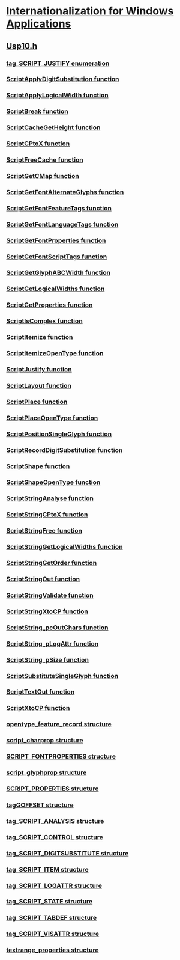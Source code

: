 # [Internationalization for Windows Applications](../_intl/index.md)
## [Usp10.h](index.md)
### [tag_SCRIPT_JUSTIFY enumeration](../usp10/ne-usp10-tag_script_justify.md)
### [ScriptApplyDigitSubstitution function](../usp10/nf-usp10-scriptapplydigitsubstitution.md)
### [ScriptApplyLogicalWidth function](../usp10/nf-usp10-scriptapplylogicalwidth.md)
### [ScriptBreak function](../usp10/nf-usp10-scriptbreak.md)
### [ScriptCacheGetHeight function](../usp10/nf-usp10-scriptcachegetheight.md)
### [ScriptCPtoX function](../usp10/nf-usp10-scriptcptox.md)
### [ScriptFreeCache function](../usp10/nf-usp10-scriptfreecache.md)
### [ScriptGetCMap function](../usp10/nf-usp10-scriptgetcmap.md)
### [ScriptGetFontAlternateGlyphs function](../usp10/nf-usp10-scriptgetfontalternateglyphs.md)
### [ScriptGetFontFeatureTags function](../usp10/nf-usp10-scriptgetfontfeaturetags.md)
### [ScriptGetFontLanguageTags function](../usp10/nf-usp10-scriptgetfontlanguagetags.md)
### [ScriptGetFontProperties function](../usp10/nf-usp10-scriptgetfontproperties.md)
### [ScriptGetFontScriptTags function](../usp10/nf-usp10-scriptgetfontscripttags.md)
### [ScriptGetGlyphABCWidth function](../usp10/nf-usp10-scriptgetglyphabcwidth.md)
### [ScriptGetLogicalWidths function](../usp10/nf-usp10-scriptgetlogicalwidths.md)
### [ScriptGetProperties function](../usp10/nf-usp10-scriptgetproperties.md)
### [ScriptIsComplex function](../usp10/nf-usp10-scriptiscomplex.md)
### [ScriptItemize function](../usp10/nf-usp10-scriptitemize.md)
### [ScriptItemizeOpenType function](../usp10/nf-usp10-scriptitemizeopentype.md)
### [ScriptJustify function](../usp10/nf-usp10-scriptjustify.md)
### [ScriptLayout function](../usp10/nf-usp10-scriptlayout.md)
### [ScriptPlace function](../usp10/nf-usp10-scriptplace.md)
### [ScriptPlaceOpenType function](../usp10/nf-usp10-scriptplaceopentype.md)
### [ScriptPositionSingleGlyph function](../usp10/nf-usp10-scriptpositionsingleglyph.md)
### [ScriptRecordDigitSubstitution function](../usp10/nf-usp10-scriptrecorddigitsubstitution.md)
### [ScriptShape function](../usp10/nf-usp10-scriptshape.md)
### [ScriptShapeOpenType function](../usp10/nf-usp10-scriptshapeopentype.md)
### [ScriptStringAnalyse function](../usp10/nf-usp10-scriptstringanalyse.md)
### [ScriptStringCPtoX function](../usp10/nf-usp10-scriptstringcptox.md)
### [ScriptStringFree function](../usp10/nf-usp10-scriptstringfree.md)
### [ScriptStringGetLogicalWidths function](../usp10/nf-usp10-scriptstringgetlogicalwidths.md)
### [ScriptStringGetOrder function](../usp10/nf-usp10-scriptstringgetorder.md)
### [ScriptStringOut function](../usp10/nf-usp10-scriptstringout.md)
### [ScriptStringValidate function](../usp10/nf-usp10-scriptstringvalidate.md)
### [ScriptStringXtoCP function](../usp10/nf-usp10-scriptstringxtocp.md)
### [ScriptString_pcOutChars function](../usp10/nf-usp10-scriptstring_pcoutchars.md)
### [ScriptString_pLogAttr function](../usp10/nf-usp10-scriptstring_plogattr.md)
### [ScriptString_pSize function](../usp10/nf-usp10-scriptstring_psize.md)
### [ScriptSubstituteSingleGlyph function](../usp10/nf-usp10-scriptsubstitutesingleglyph.md)
### [ScriptTextOut function](../usp10/nf-usp10-scripttextout.md)
### [ScriptXtoCP function](../usp10/nf-usp10-scriptxtocp.md)
### [opentype_feature_record structure](../usp10/ns-usp10-opentype_feature_record.md)
### [script_charprop structure](../usp10/ns-usp10-script_charprop.md)
### [SCRIPT_FONTPROPERTIES structure](../usp10/ns-usp10-script_fontproperties.md)
### [script_glyphprop structure](../usp10/ns-usp10-script_glyphprop.md)
### [SCRIPT_PROPERTIES structure](../usp10/ns-usp10-script_properties.md)
### [tagGOFFSET structure](../usp10/ns-usp10-taggoffset.md)
### [tag_SCRIPT_ANALYSIS structure](../usp10/ns-usp10-tag_script_analysis.md)
### [tag_SCRIPT_CONTROL structure](../usp10/ns-usp10-tag_script_control.md)
### [tag_SCRIPT_DIGITSUBSTITUTE structure](../usp10/ns-usp10-tag_script_digitsubstitute.md)
### [tag_SCRIPT_ITEM structure](../usp10/ns-usp10-tag_script_item.md)
### [tag_SCRIPT_LOGATTR structure](../usp10/ns-usp10-tag_script_logattr.md)
### [tag_SCRIPT_STATE structure](../usp10/ns-usp10-tag_script_state.md)
### [tag_SCRIPT_TABDEF structure](../usp10/ns-usp10-tag_script_tabdef.md)
### [tag_SCRIPT_VISATTR structure](../usp10/ns-usp10-tag_script_visattr.md)
### [textrange_properties structure](../usp10/ns-usp10-textrange_properties.md)
